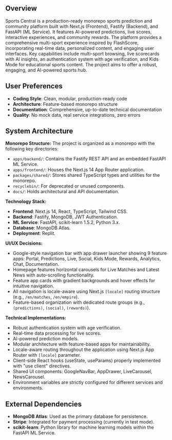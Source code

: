 ## Overview
Sports Central is a production-ready monorepo sports prediction and community platform built with Next.js (Frontend), Fastify (Backend), and FastAPI (ML Service). It features AI-powered predictions, live scores, interactive experiences, and community rewards. The platform provides a comprehensive multi-sport experience inspired by FlashScore, incorporating real-time data, personalized content, and engaging user interfaces. Key capabilities include multi-sport browsing, live scorecards with AI insights, an authentication system with age verification, and Kids Mode for educational sports content. The project aims to offer a robust, engaging, and AI-powered sports hub.

## User Preferences
- **Coding Style**: Clean, modular, production-ready code
- **Architecture**: Feature-based monorepo structure
- **Documentation**: Comprehensive, up-to-date technical documentation
- **Quality**: No mock data, real service integrations, zero errors

## System Architecture
**Monorepo Structure:**
The project is organized as a monorepo with the following key directories:
- `apps/backend/`: Contains the Fastify REST API and an embedded FastAPI ML Service.
- `apps/frontend/`: Houses the Next.js 14 App Router application.
- `packages/shared/`: Stores shared TypeScript types and utilities for the monorepo.
- `recyclebin/`: For deprecated or unused components.
- `docs/`: Holds architectural and API documentation.

**Technology Stack:**
- **Frontend**: Next.js 14, React, TypeScript, Tailwind CSS.
- **Backend**: Fastify, MongoDB, JWT Authentication.
- **ML Service**: FastAPI, scikit-learn 1.5.2, Python 3.x.
- **Database**: MongoDB Atlas.
- **Deployment**: Replit.

**UI/UX Decisions:**
- Google-style navigation bar with app drawer launcher showing 9 feature apps: Portal, Predictions, Live, Social, Kids Mode, Rewards, Analytics, Chat, Documentation.
- Homepage features horizontal carousels for Live Matches and Latest News with auto-scrolling functionality.
- Feature app cards with gradient backgrounds and hover effects for intuitive navigation.
- All navigation is locale-aware using Next.js `[locale]` routing structure (e.g., `/en/matches`, `/en/empire`).
- Feature-based organization with dedicated route groups (e.g., `(predictions)`, `(social)`, `(rewards)`).

**Technical Implementations:**
- Robust authentication system with age verification.
- Real-time data processing for live scores.
- AI-powered prediction models.
- Modular architecture with feature-based apps for maintainability.
- Locale-aware routing throughout the application using Next.js App Router with `[locale]` parameter.
- Client-side React hooks (useState, useParams) properly implemented with "use client" directives.
- Shared UI components: GoogleNavBar, AppDrawer, LiveCarousel, NewsCarousel.
- Environment variables are strictly configured for different services and environments.

## External Dependencies
- **MongoDB Atlas**: Used as the primary database for persistence.
- **Stripe**: Integrated for payment processing (currently in test mode).
- **scikit-learn**: Python library for machine learning models within the FastAPI ML Service.
